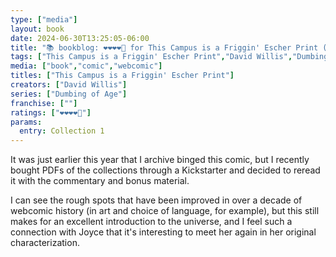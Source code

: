 ```yaml
---
type: ["media"]
layout: book
date: 2024-06-30T13:25:05-06:00
title: "📚 bookblog: ❤️❤️❤️❤️🖤 for This Campus is a Friggin' Escher Print (The First Dumbing of Age Collection), by David Willis"
tags: ["This Campus is a Friggin' Escher Print","David Willis","Dumbing of Age","Kickstarter","webcomics"]
media: ["book","comic","webcomic"]
titles: ["This Campus is a Friggin' Escher Print"]
creators: ["David Willis"]
series: ["Dumbing of Age"]
franchise: [""]
ratings: ["❤️❤️❤️❤️🖤"]
params:
  entry: Collection 1
---
```


It was just earlier this year that I archive binged this comic, but I recently bought PDFs of the collections through a Kickstarter and decided to reread it with the commentary and bonus material. 

I can see the rough spots that have been improved in over a decade of webcomic history (in art and choice of language, for example), but this still makes for an excellent introduction to the universe, and I feel such a connection with Joyce that it's interesting to meet her again in her original characterization.
